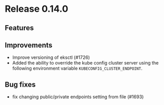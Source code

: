 # Release 0.14.0

## Features

## Improvements

- Improve versioning of eksctl (#1726)
- Added the ability to override the kube config cluster server using the
  following environment variable `KUBECONFIG_CLUSTER_ENDPOINT`.

## Bug fixes

- fix changing public/private endpoints setting from file (#1693)
